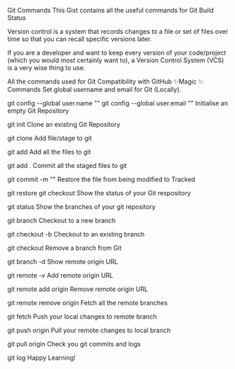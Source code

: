Git Commands
This Gist contains all the useful commands for Git
Build Status

Version control is a system that records changes to a file or set of files over time so that you can recall specific versions later.

If you are a developer and want to keep every version of your code/project (which you would most certainly want to), a Version Control System (VCS) is a very wise thing to use.

All the commands used for Git
Compatibility with GitHub
✨Magic ✨
Commands
Set global username and email for Git (Locally).

git config --global user.name "<your username>"
git config --global user.email "<your email>"
Initialise an empty Git Repository

git init
Clone an existing Git Repository

git clone <repository URL>
Add file/stage to git

git add <filename>
Add all the files to git

git add .
Commit all the staged files to git

git commit -m "<your commit message>"
Restore the file from being modified to Tracked

git restore <filename>
git checkout <filename>
Show the status of your Git respository

git status
Show the branches of your git repository

git branch
Checkout to a new branch

git checkout -b <branch name>
Checkout to an existing branch

git checkout <branch name>
Remove a branch from Git

git branch -d <branch name>
Show remote origin URL

git remote -v
Add remote origin URL

git remote add origin <your remote git URL>
Remove remote origin URL

git remote remove origin 
Fetch all the remote branches

git fetch
Push your local changes to remote branch

git push origin <branch name>
Pull your remote changes to local branch

git pull origin <branch name>
Check you git commits and logs

git log
Happy Learning!
